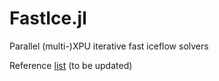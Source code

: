 # FastIce.jl
Parallel (multi-)XPU iterative fast iceflow solvers

Reference [list](/docs/references.md) (to be updated)
